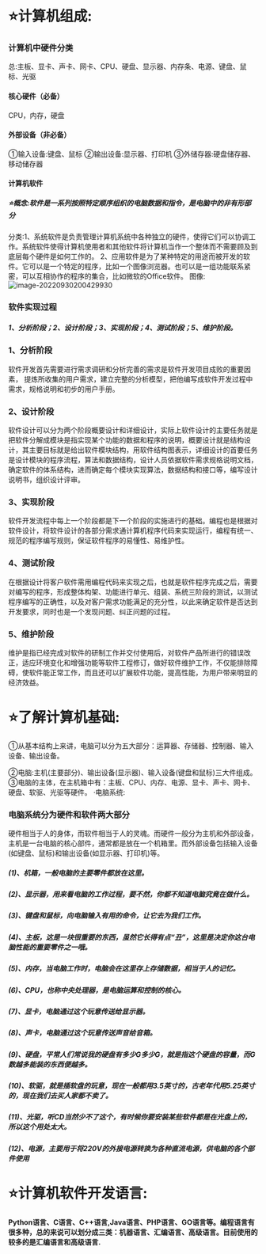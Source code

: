 # ⭐计算机组成:

### 计算机中硬件分类

总:主板、显卡、声卡、网卡、CPU、硬盘、显示器、内存条、电源、键盘、鼠标、光驱

#### 核心硬件（必备）

CPU，内存，硬盘

#### 外部设备（非必备）

①输入设备:键盘、鼠标
②输出设备:显示器、打印机
③外储存器:硬盘储存器、移动储存器

#### 计算机软件

##### ⭐概念:软件是一系列按照特定顺序组织的电脑数据和指令，是电脑中的非有形部分

分类:1、系统软件是负责管理计算机系统中各种独立的硬件，使得它们可以协调工作。系统软件使得计算机使用者和其他软件将计算机当作一个整体而不需要顾及到底层每个硬件是如何工作的。
2、应用软件是为了某种特定的用途而被开发的软件。它可以是一个特定的程序，比如一个图像浏览器。也可以是一组功能联系紧密，可以互相协作的程序的集合，比如微软的Office软件。
图像:
![image-20220930200429930](C:\Users\Administrator\AppData\Roaming\Typora\typora-user-images\image-20220930200429930.png)

### 软件实现过程

##### 1、分析阶段；2、设计阶段；3、实现阶段；4、测试阶段；5、维护阶段。

### 1、分析阶段

软件开发首先需要进行需求调研和分析完善的需求是软件开发项目成败的重要因素， 提炼所收集的用户需求，建立完整的分析模型，把他编写成软件开发过程中需求，规格说明和初步的用户手册。

### 2、设计阶段

软件设计可以分为两个阶段概要设计和详细设计，实际上软件设计的主要任务就是把软件分解成模块是指实现某个功能的数据和程序的说明，概要设计就是结构设计，其主要目标就是给出软件模块结构，用软件结构图表示，详细设计的首要任务是设计模块的程序流程，算法和数据结构，设计人员依据软件需求规格说明文档，确定软件的体系结构，进而确定每个模块实现算法，数据结构和接口等，编写设计说明书，组织设计评审。

### 3、实现阶段

软件开发流程中每上一个阶段都是下一个阶段的实施进行的基础。编程也是根据对软件设计，将软件设计的各部分需求通计算机程序代码来实现运行，编程有统一、规范的程序编写规则，保证软件程序的易懂性、易维护性。

### 4、测试阶段

在根据设计将客户软件需用编程代码来实现之后，也就是软件程序完成之后，需要对编写的程序，形成整体构架、功能进行单元、组装、系统三阶段的测试，以测试程序编写的正确性，以及对客户需求功能满足的充分性，以此来确定软件是否达到开发要求，同时也是一个发现问题、纠正问题的过程。

### 5、维护阶段

维护是指已经完成对软件的研制工作并交付使用后，对软件产品所进行的错误改正，适应环境变化和增强功能等软件工程修订，做好软件维护工作，不仅能排除障碍，使软件能正常工作，而且还可以扩展软件功能，提高性能，为用户带来明显的经济效益。



# ⭐了解计算机基础:

①从基本结构上来讲，电脑可以分为五大部分：运算器、存储器、控制器、输入设备、输出设备。

②电脑:主机(主要部分)、输出设备(显示器)、输入设备(键盘和鼠标)三大件组成。
③电脑的主体，在主机箱中有：主板、CPU、内存、电源、显卡、声卡、网卡、硬盘、软驱、光驱等硬件。
·电脑系统:

### 电脑系统分为硬件和软件两大部分

硬件相当于人的身体，而软件相当于人的灵魂。而硬件一般分为主机和外部设备，主机是一台电脑的核心部件，通常都是放在一个机箱里。而外部设备包括输入设备(如键盘、鼠标)和输出设备(如显示器、打印机)等。

##### (1)、机箱，一般电脑的主要零件都放在这里。

##### (2)、显示器，用来看电脑的工作过程，要不然，你都不知道电脑究竟在做什么。

##### (3)、键盘和鼠标，向电脑输入有用的命令，让它去为我们工作。

##### (4)、主板，这是一块很重要的东西，虽然它长得有点“丑”，这里是决定你这台电脑性能的重要零件之一哦。

##### (5)、内存，当电脑工作时，电脑会在这里存上存储数据，相当于人的记忆。

##### (6)、CPU，也称中央处理器，是电脑运算和控制的核心。

##### (7)、显卡，电脑通过这个玩意传送给显示器。

##### (8)、声卡，电脑通过这个玩意传送声音给音箱。

##### (9)、硬盘，平常人们常说我的硬盘有多少G多少G，就是指这个硬盘的容量，而G数越多能装的东西便越多。

##### (10)、软驱，就是插软盘的玩意，现在一般都用3.5英寸的，古老年代用5.25英寸的，现在我们去买人家都不卖了。

##### (11)、光驱，听CD当然少不了这个，有时候你要安装某些软件都是在光盘上的，所以这个用处太大。

##### (12)、电源，主要用于将220V的外接电源转换为各种直流电源，供电脑的各个部件使用



# ⭐计算机软件开发语言:

#### Python语言、C语言、C++语言,Java语言、PHP语言、GO语言等。编程语言有很多种，总的来说可以划分成三类：机器语言、汇编语言、高级语言。目前使用的较多的是汇编语言和高级语言.
